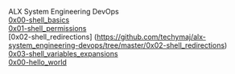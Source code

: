 ALX System Engineering DevOps     
[0x00-shell_basics](https://github.com/techymaj/alx-system_engineering-devops/tree/master/0x00-shell_basics)        
[0x01-shell_permissions](https://github.com/techymaj/alx-system_engineering-devops/tree/master/0x01-shell_permissions)     
[0x02-shell_redirections] (https://github.com/techymaj/alx-system_engineering-devops/tree/master/0x02-shell_redirections)         
[0x03-shell_variables_expansions](https://github.com/techymaj/alx-system_engineering-devops/tree/master/0x03-shell_variables_expansions)     
[0x00-hello_world]()        


